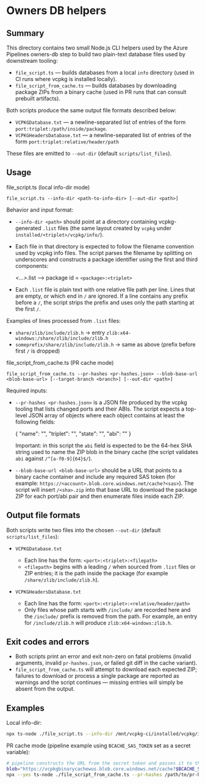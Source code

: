 Owners DB helpers
=================

Summary
-------
This directory contains two small Node.js CLI helpers used by the Azure Pipelines owners-db step to build two plain-text database files used by downstream tooling:

- `file_script.ts` — builds databases from a local `info` directory (used in CI runs where vcpkg is installed locally).
- `file_script_from_cache.ts` — builds databases by downloading package ZIPs from a binary cache (used in PR runs that can consult prebuilt artifacts).

Both scripts produce the same output file formats described below:

- `VCPKGDatabase.txt` — a newline-separated list of entries of the form `port:triplet:/path/inside/package`.
- `VCPKGHeadersDatabase.txt` — a newline-separated list of entries of the form `port:triplet:relative/header/path`

These files are emitted to `--out-dir` (default `scripts/list_files`).

Usage
-----

file_script.ts (local info-dir mode)

```text
file_script.ts --info-dir <path-to-info-dir> [--out-dir <path>]
```

Behavior and input format:

- `--info-dir <path>` should point at a directory containing vcpkg-generated `.list` files (the same layout created by `vcpkg` under `installed/<triplet>/vcpkg/info/`).
- Each file in that directory is expected to follow the filename convention used by vcpkg info files. The script parses the filename by splitting on underscores and constructs a package identifier using the first and third components:

	<package>_<...>_<triplet>.list  --> package id = `<package>:<triplet>`

- Each `.list` file is plain text with one relative file path per line. Lines that are empty, or which end in `/` are ignored. If a line contains any prefix before a `/`, the script strips the prefix and uses only the path starting at the first `/`.

Examples of lines processed from `.list` files:

- `share/zlib/include/zlib.h` -> entry `zlib:x64-windows:/share/zlib/include/zlib.h`
- `someprefix/share/zlib/include/zlib.h` -> same as above (prefix before first `/` is dropped)

file_script_from_cache.ts (PR cache mode)

```text
file_script_from_cache.ts --pr-hashes <pr-hashes.json> --blob-base-url <blob-base-url> [--target-branch <branch>] [--out-dir <path>]
```

Required inputs:

- `--pr-hashes <pr-hashes.json>` is a JSON file produced by the vcpkg tooling that lists changed ports and their ABIs. The script expects a top-level JSON array of objects where each object contains at least the following fields:

	{
		"name": "<port-name>",
		"triplet": "<triplet>",
		"state": "<state>",
		"abi": "<sha>"
	}

	Important: in this script the `abi` field is expected to be the 64-hex SHA string used to name the ZIP blob in the binary cache (the script validates `abi` against `/^[a-f0-9]{64}$/`).

- `--blob-base-url <blob-base-url>` should be a URL that points to a binary cache container and include any required SAS token (for example: `https://<account>.blob.core.windows.net/cache?<sas>`). The script will insert `/<sha>.zip` into that base URL to download the package ZIP for each port/abi pair and then enumerate files inside each ZIP.

Output file formats
-------------------

Both scripts write two files into the chosen `--out-dir` (default `scripts/list_files`):

- `VCPKGDatabase.txt`
	- Each line has the form: `<port>:<triplet>:<filepath>`
	- `<filepath>` begins with a leading `/` when sourced from `.list` files or ZIP entries; it is the path inside the package (for example `/share/zlib/include/zlib.h`).

- `VCPKGHeadersDatabase.txt`
	- Each line has the form: `<port>:<triplet>:<relative/header/path>`
	- Only files whose path starts with `/include/` are recorded here and the `/include/` prefix is removed from the path. For example, an entry for `/include/zlib.h` will produce `zlib:x64-windows:zlib.h`.

Exit codes and errors
---------------------

- Both scripts print an error and exit non-zero on fatal problems (invalid arguments, invalid `pr-hashes.json`, or failed git diff in the cache variant).
- `file_script_from_cache.ts` will attempt to download each expected ZIP; failures to download or process a single package are reported as warnings and the script continues — missing entries will simply be absent from the output.

Examples
--------

Local info-dir:

```sh
npx ts-node ./file_script.ts --info-dir /mnt/vcpkg-ci/installed/vcpkg/info --out-dir ./scripts/list_files
```

PR cache mode (pipeline example using `BCACHE_SAS_TOKEN` set as a secret variable):

```sh
# pipeline constructs the URL from the secret token and passes it to the script
blob="https://vcpkgbinarycachewus.blob.core.windows.net/cache?$BCACHE_SAS_TOKEN"
npx --yes ts-node ./file_script_from_cache.ts --pr-hashes /path/to/pr-hashes.json --blob-base-url "$blob" --target-branch origin/master --out-dir ./scripts/list_files
```
